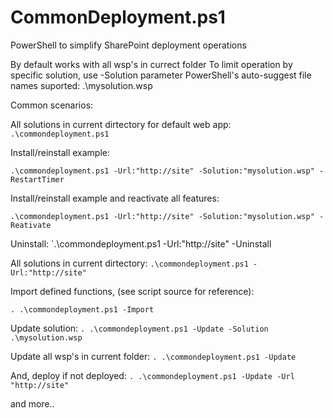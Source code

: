 # CommonDeployment.ps1
PowerShell to simplify SharePoint deployment operations

By default works with all wsp's in currect folder
To limit operation by specific solution, use -Solution parameter
PowerShell's auto-suggest file names suported: .\mysolution.wsp


Common scenarios:

All solutions in current dirtectory for default web app:
`.\commondeployment.ps1 `

Install/reinstall example:

`.\commondeployment.ps1 -Url:"http://site" -Solution:"mysolution.wsp" -RestartTimer`

Install/reinstall example and reactivate all features:

`.\commondeployment.ps1 -Url:"http://site" -Solution:"mysolution.wsp" -Reativate`

Uninstall:
`.\commondeployment.ps1 -Url:"http://site" -Uninstall

All solutions in current dirtectory:
`.\commondeployment.ps1 -Url:"http://site"`

Import defined functions, (see script source for reference):

`. .\commondeployment.ps1 -Import`

Update solution:
`. .\commondeployment.ps1 -Update -Solution .\mysolution.wsp`

Update all wsp's in current folder:
`. .\commondeployment.ps1 -Update`

And, deploy if not deployed:
`. .\commondeployment.ps1 -Update -Url "http://site"`

and more..
